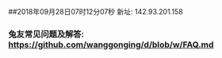 ##2018年09月28日07时12分07秒 新址: 142.93.201.158
### 兔友常见问题及解答: https://github.com/wanggonging/d/blob/w/FAQ.md
